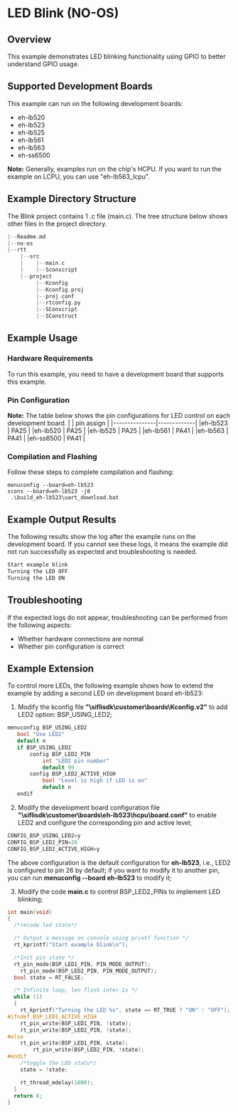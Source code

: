 # LED Blink (NO-OS)
## Overview
This example demonstrates LED blinking functionality using GPIO to better understand GPIO usage.

## Supported Development Boards
This example can run on the following development boards:
* eh-lb520
* eh-lb523
* eh-lb525
* eh-lb561
* eh-lb563
* eh-ss6500

**Note:** Generally, examples run on the chip's HCPU. If you want to run the example on LCPU, you can use "eh-lb563_lcpu".

## Example Directory Structure
The Blink project contains 1 .c file (main.c). The tree structure below shows other files in the project directory.
```c
|--Readme.md
|--no-os
|--rtt
    |--src
    |    |--main.c
    |    |--Sconscript
    |--project  
         |--Kconfig
         |--Kconfig.proj
         |--proj.conf
         |--rtconfig.py
         |--SConscript
         |--SConstruct
```
## Example Usage
### Hardware Requirements
To run this example, you need to have a development board that supports this example.
### Pin Configuration
**Note:** The table below shows the pin configurations for LED control on each development board.
|               | pin assign  |
|---------------|-------------|
|eh-lb523    |    PA25     |
|eh-lb520    |    PA25     |
|eh-lb525    |    PA25     |
|eh-lb561    |    PA41     |
|eh-lb563    |    PA41     |
|eh-ss6500   |    PA41     |

### Compilation and Flashing
Follow these steps to complete compilation and flashing:
```
menuconfig --board=eh-lb523
scons --board=eh-lb523 -j8
 .\build_eh-lb523\uart_download.bat
```
## Example Output Results
The following results show the log after the example runs on the development board. If you cannot see these logs, it means the example did not run successfully as expected and troubleshooting is needed.
```c
Start example blink
Turning the LED OFF
Turning the LED ON
```
 ## Troubleshooting
If the expected logs do not appear, troubleshooting can be performed from the following aspects:
* Whether hardware connections are normal
* Whether pin configuration is correct  

 ## Example Extension
 
 To control more LEDs, the following example shows how to extend the example by adding a second LED on development board eh-lb523:
 1. Modify the kconfig file **"\siflisdk\customer\boards\Kconfig.v2"** to add LED2 option: BSP_USING_LED2;
 ```c
 menuconfig BSP_USING_LED2
    bool "Use LED2"
    default n
    if BSP_USING_LED2  
        config BSP_LED2_PIN
            int "LED2 pin number"
            default 99
        config BSP_LED2_ACTIVE_HIGH
            bool "Level is high if LED is on"
            default n
    endif 
```
 2. Modify the development board configuration file **"\siflisdk\customer\boards\eh-lb523\hcpu\board.conf"** to enable LED2 and configure the corresponding pin and active level;
  ```c
CONFIG_BSP_USING_LED2=y
CONFIG_BSP_LED2_PIN=26
CONFIG_BSP_LED2_ACTIVE_HIGH=y
```
The above configuration is the default configuration for **eh-lb523**, i.e., LED2 is configured to pin 26 by default; if you want to modify it to another pin, you can run **menuconfig --board eh-lb523** to modify it;

3. Modify the code **main.c** to control BSP_LED2_PINs to implement LED blinking;
  ```c
int main(void)
{
    /*recode led state*/

    /* Output a message on console using printf function */
    rt_kprintf("Start example blink\n");

    /*Init pin state */
    rt_pin_mode(BSP_LED1_PIN, PIN_MODE_OUTPUT);
	  rt_pin_mode(BSP_LED2_PIN, PIN_MODE_OUTPUT);
    bool state = RT_FALSE;

    /* Infinite loop, len flash inter 1s */
    while (1)
    {
      rt_kprintf("Turning the LED %s", state == RT_TRUE ? "ON" : "OFF");
#ifndef BSP_LED1_ACTIVE_HIGH
      rt_pin_write(BSP_LED1_PIN, !state);
      rt_pin_write(BSP_LED2_PIN, !state);
#else
      rt_pin_write(BSP_LED1_PIN, state);
		  rt_pin_write(BSP_LED2_PIN, !state);
#endif
      /*toggle the LED statu*/
      state = !state;

      rt_thread_mdelay(1000);
    }
    return 0;
}
```